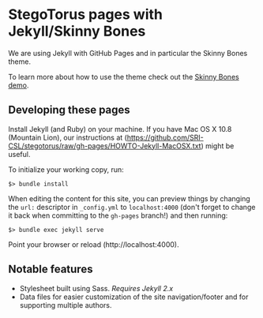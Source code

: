 # StegoTorus pages with Jekyll/Skinny Bones

We are using Jekyll with GitHub Pages and in particular the Skinny Bones theme.

To learn more about how to use the theme check out the [Skinny Bones demo](http://mmistakes.github.io/skinny-bones-jekyll/).

## Developing these pages

Install Jekyll (and Ruby) on your machine.  If you have Mac OS X 10.8 (Mountain Lion), our instructions at (https://github.com/SRI-CSL/stegotorus/raw/gh-pages/HOWTO-Jekyll-MacOSX.txt) might be useful.

To initialize your working copy, run:
```
$> bundle install
```

When editing the content for this site, you can preview things by changing the `url:` descriptor in `_config.yml` to `localhost:4000` (don't forget to change it back when committing to the `gh-pages` branch!) and then running:
```
$> bundle exec jekyll serve
```
Point your browser or reload (http://localhost:4000).

## Notable features

* Stylesheet built using Sass. *Requires Jekyll 2.x*
* Data files for easier customization of the site navigation/footer and for supporting multiple authors.
